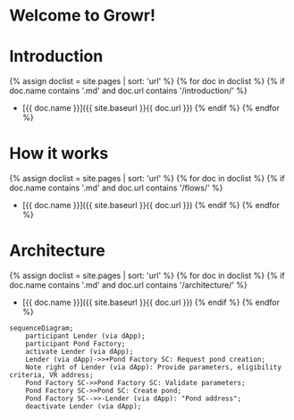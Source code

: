 # Welcome to Growr!

# Introduction
{% assign doclist = site.pages | sort: 'url'  %}
       {% for doc in doclist %}
            {% if doc.name contains '.md' and doc.url contains '/introduction/' %}
- [{{ doc.name }}]({{ site.baseurl }}{{ doc.url }})
            {% endif %}
        {% endfor %}

# How it works
{% assign doclist = site.pages | sort: 'url'  %}
       {% for doc in doclist %}
            {% if doc.name contains '.md' and doc.url contains '/flows/' %}
- [{{ doc.name }}]({{ site.baseurl }}{{ doc.url }})
            {% endif %}
        {% endfor %}

# Architecture
{% assign doclist = site.pages | sort: 'url'  %}
       {% for doc in doclist %}
            {% if doc.name contains '.md' and doc.url contains '/architecture/' %}
- [{{ doc.name }}]({{ site.baseurl }}{{ doc.url }})
            {% endif %}
        {% endfor %}

```mermaid!
sequenceDiagram;
    participant Lender (via dApp);
    participant Pond Factory;
    activate Lender (via dApp);
    Lender (via dApp)->>+Pond Factory SC: Request pond creation;
    Note right of Lender (via dApp): Provide parameters, eligibility criteria, VR address;
    Pond Factory SC->>Pond Factory SC: Validate parameters;
    Pond Factory SC->>Pond SC: Create pond;
    Pond Factory SC-->>-Lender (via dApp): "Pond address";
    deactivate Lender (via dApp);
```
